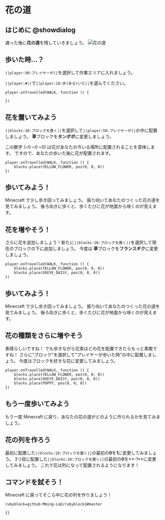 # 花の道

## はじめに @showdialog
通った後に**花の道**を残していきましょう。
![花の道](https://yutari-club.github.io/mctuto/web/02_SuperPower/01_FlowerTrail.gif)


## 歩いた時…？
``||player:50:プレイヤーが||``を選択して作業エリアに入れましょう。

``||player:▼||``で``||player:10:歩(ある)いた||``を選んでください。

```blocks
player.onTravelled(WALK, function () {
	
})
```

## 花を置いてみよう
``||blocks:10:ブロックを置く||``を選択して``||player:50:プレイヤーが||``の中に配置しましょう。
**草**ブロックを**タンポポ**に変更しましょう。

この数字 (~0 ~0 ~0) は花があなたの今いる場所に配置されることを意味します。
ですので、あなたの歩いた後に花が配置されます。

```blocks
player.onTravelled(WALK, function () {
    blocks.place(YELLOW_FLOWER, pos(0, 0, 0))
})
```
## 歩いてみよう！
Minecraft で少し歩き回ってみましょう。
振り向いてあなたのつくった花の道を見てみましょう。
後ろ向きに歩くと、歩くたびに花が地面から咲くのが見えます。

## 花を増やそう！
さらに花を追加しましょう！新たに``||blocks:10:ブロックを置く||``を選択して現在のブロックの下に追加しましょう。
今度は **草**ブロックを**フランスギク**に変更しましょう。
```blocks
player.onTravelled(WALK, function () {
    blocks.place(YELLOW_FLOWER, pos(0, 0, 0))
    blocks.place(OXEYE_DAISY, pos(0, 0, 0))
})
```


## 歩いてみよう！
Minecraft で少し歩き回ってみましょう。
振り向いてあなたのつくった花の道を見てみましょう。
後ろ向きに歩くと、歩くたびに花が地面から咲くのが見えます。



## 花の種類をさらに増やそう
素晴らしいですね！
でも歩きながら花束ほどの花を配置できたらもっと素敵ですね！
さらに"ブロック"を選択して"プレイヤーが歩いた時"の中に配置しましょう。 
今度はブロックを好きな花に変更してみましょう。
```blocks
player.onTravelled(WALK, function () {
    blocks.place(YELLOW_FLOWER, pos(0, 0, 0))
    blocks.place(OXEYE_DAISY, pos(0, 0, 0))
    blocks.place(POPPY, pos(0, 0, 0))
})
```

## もう一度歩いてみよう

もう一度 Minecraft に戻り、あなたの花の道がどのように作られるかを見てみましょう。

## 花の列を作ろう

最初に配置した``||blocks:10:ブロックを置く||``の最初の**0**を**1**に変更してみましょう。 
3つ目に配置した``||blocks:10:ブロックを置く||``の最初の**0**を**-1**に変更してみましょう。
 これで花は列になって配置されるようになります！


## コマンドを試そう！

Minecraft に戻ってそこら中に花の列を作りましょう！

```package
rubyblock=github:Mming-Lab/rubyblock1#master
```
```template
{}
```